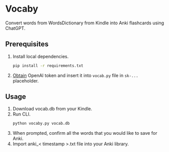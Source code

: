 # Vocaby

Convert words from WordsDictionary from Kindle into Anki flashcards using ChatGPT.

## Prerequisites

1. Install local dependencies.
    ```sh
    pip install -r requirements.txt
    ```
1. [Obtain](https://platform.openai.com/docs/api-reference/authentication) OpenAI token and insert it into `vocab.py` file in `sk-...` placeholder.

## Usage

1. Download vocab.db from your Kindle.
1. Run CLI.
    ```sh
    python vocaby.py vocab.db
    ```
1. When prompted, confirm all the words that you would like to save for Anki.
1. Import anki_< timestamp >.txt file into your Anki library.
